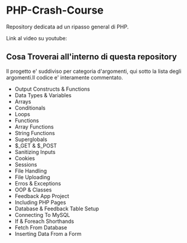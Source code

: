 # PHP-Crash-Course
Repository dedicata ad un ripasso general di PHP.

Link al video su youtube: 


## Cosa Troverai all'interno di questa repository

Il progetto e' suddiviso per categoria d'argomenti, qui sotto la lista degli argomenti.Il codice e' interamente commentato.

- Output Constructs & Functions
- Data Types & Variables
- Arrays
- Conditionals
- Loops
- Functions
- Array Functions
- String Functions
- Superglobals
- $_GET & $_POST
- Sanitizing Inputs
- Cookies
- Sessions
- File Handling
- File Uploading
- Erros & Exceptions
- OOP & Classes
- Feedback App Project
- Including PHP Pages
- Database & Feedback Table Setup
- Connecting To MySQL
- If & Foreach Shorthands
- Fetch From Database
- Inserting Data From a Form

